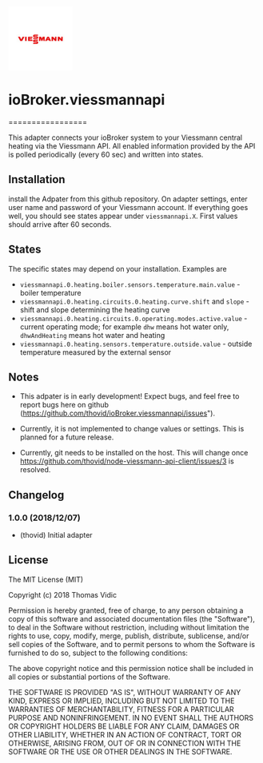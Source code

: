 ![Logo](admin/viessmannapi.png)
# ioBroker.viessmannapi
=================

This adapter connects your ioBroker system to your Viessmann central heating via the Viessmann API. All enabled information provided by the API is polled periodically (every 60 sec) and written into states.

## Installation
install the Adpater from this github repository. On adapter settings, enter user name and password of your Viessmann account. If everything goes well, you should see states appear under `viessmannapi.X`. First values should arrive after 60 seconds.

## States
The specific states may depend on your installation. Examples are
- `viessmannapi.0.heating.boiler.sensors.temperature.main.value` - boiler temperature
- `viessmannapi.0.heating.circuits.0.heating.curve.shift` and `slope` - shift and slope determining the heating curve
- `viessmannapi.0.heating.circuits.0.operating.modes.active.value` - current operating mode; for example `dhw` means hot water only, `dhwAndHeating` means hot water and heating
- `viessmannapi.0.heating.sensors.temperature.outside.value` - outside temperature measured by the external sensor

## Notes
- This adpater is in early development! Expect bugs, and feel free to report bugs here on github (https://github.com/thovid/ioBroker.viessmannapi/issues").

- Currently, it is not implemented to change values or settings. This is planned for a future release.

- Currently, git needs to be installed on the host. This will change once https://github.com/thovid/node-viessmann-api-client/issues/3 is resolved.

## Changelog

### 1.0.0 (2018/12/07)
* (thovid) Initial adapter

## License
The MIT License (MIT)

Copyright (c) 2018 Thomas Vidic

Permission is hereby granted, free of charge, to any person obtaining a copy
of this software and associated documentation files (the "Software"), to deal
in the Software without restriction, including without limitation the rights
to use, copy, modify, merge, publish, distribute, sublicense, and/or sell
copies of the Software, and to permit persons to whom the Software is
furnished to do so, subject to the following conditions:

The above copyright notice and this permission notice shall be included in
all copies or substantial portions of the Software.

THE SOFTWARE IS PROVIDED "AS IS", WITHOUT WARRANTY OF ANY KIND, EXPRESS OR
IMPLIED, INCLUDING BUT NOT LIMITED TO THE WARRANTIES OF MERCHANTABILITY,
FITNESS FOR A PARTICULAR PURPOSE AND NONINFRINGEMENT. IN NO EVENT SHALL THE
AUTHORS OR COPYRIGHT HOLDERS BE LIABLE FOR ANY CLAIM, DAMAGES OR OTHER
LIABILITY, WHETHER IN AN ACTION OF CONTRACT, TORT OR OTHERWISE, ARISING FROM,
OUT OF OR IN CONNECTION WITH THE SOFTWARE OR THE USE OR OTHER DEALINGS IN
THE SOFTWARE.
